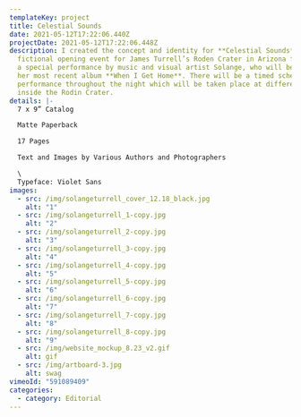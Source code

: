 ```yaml
---
templateKey: project
title: Celestial Sounds
date: 2021-05-12T17:22:06.440Z
projectDate: 2021-05-12T17:22:06.448Z
description: I created the concept and identity for **Celestial Sounds** - a
  fictional opening event for James Turrell’s Roden Crater in Arizona featuring
  a special performance by music and visual artist Solange, who will be reviving
  her most recent album **When I Get Home**. There will be a timed scheduled
  performance throughout the night which will be taken place at different spaces
  inside the Rodin Crater.
details: |-
  7 x 9” Catalog

  Matte Paperback

  17 Pages

  Text and Images by Various Authors and Photographers

  \
  Typeface: Violet Sans
images:
  - src: /img/solangeturrell_cover_12.18_black.jpg
    alt: "1"
  - src: /img/solangeturrell_1-copy.jpg
    alt: "2"
  - src: /img/solangeturrell_2-copy.jpg
    alt: "3"
  - src: /img/solangeturrell_3-copy.jpg
    alt: "4"
  - src: /img/solangeturrell_4-copy.jpg
    alt: "5"
  - src: /img/solangeturrell_5-copy.jpg
    alt: "6"
  - src: /img/solangeturrell_6-copy.jpg
    alt: "7"
  - src: /img/solangeturrell_7-copy.jpg
    alt: "8"
  - src: /img/solangeturrell_8-copy.jpg
    alt: "9"
  - src: /img/website_mockup_8.23_v2.gif
    alt: gif
  - src: /img/artboard-3.jpg
    alt: swag
vimeoId: "591089409"
categories:
  - category: Editorial
---
```

